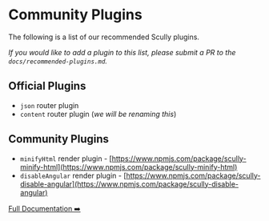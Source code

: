 # Community Plugins

The following is a list of our recommended Scully plugins.

_If you would like to add a plugin to this list, please submit a PR to the `docs/recommended-plugins.md`._

## Official Plugins

- `json` router plugin
- `content` router plugin (_we will be renaming this_)

## Community Plugins

- `minifyHtml` render plugin - [https://www.npmjs.com/package/scully-minify-html](https://www.npmjs.com/package/scully-minify-html)
- `disableAngular` render plugin - [https://www.npmjs.com/package/scully-disable-angular](https://www.npmjs.com/package/scully-disable-angular)

[Full Documentation ➡️](scully.md)

